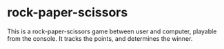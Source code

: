 # rock-paper-scissors
This is a rock-paper-scissors game between user and computer, playable from the console. It tracks the points, and determines the winner.
